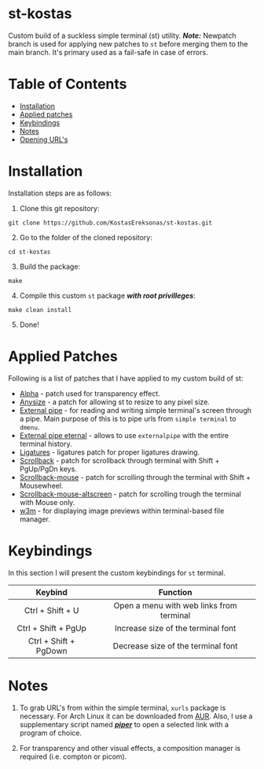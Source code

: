 # st-kostas

Custom build of a suckless simple terminal (st) utility.
***Note:*** Newpatch branch is used for applying new patches to `st` before merging them to the main branch. It's primary used as a fail-safe in case of errors.

Table of Contents
=================
* [Installation](#Installation)
* [Applied patches](#Applied-Patches)
* [Keybindings](#Keybindings)
* [Notes](#Notes)
* [Opening URL's](#Opening-Urls)

# Installation

Installation steps are as follows:

1. Clone this git repository:

`git clone https://github.com/KostasEreksonas/st-kostas.git`

2. Go to the folder of the cloned repository:

`cd st-kostas`

3. Build the package:

`make`

4. Compile this custom `st` package ***with root privilleges***:

`make clean install`

5. Done!

# Applied Patches

Following is a list of patches that I have applied to my custom build of st:

* [Alpha](https://st.suckless.org/patches/alpha/) - patch used for transparency effect.
* [Anysize](https://st.suckless.org/patches/anysize/) - a patch for allowing st to resize to any pixel size.
* [External pipe](https://st.suckless.org/patches/externalpipe/) - for reading and writing simple terminal's screen through a pipe. Main purpose of this is to pipe urls from `simple terminal` to `dmenu`.
* [External pipe eternal](https://st.suckless.org/patches/externalpipe/) - allows to use `externalpipe` with the entire terminal history.
* [Ligatures](https://st.suckless.org/patches/ligatures/) - ligatures patch for proper ligatures drawing.
* [Scrollback](https://st.suckless.org/patches/scrollback/) - patch for scrollback through terminal with Shift + PgUp/PgDn keys.
* [Scrollback-mouse](https://st.suckless.org/patches/scrollback/) - patch for scrolling through the terminal with Shift + Mousewheel.
* [Scrollback-mouse-altscreen](https://st.suckless.org/patches/scrollback/) - patch for scrolling trough the terminal with Mouse only.
* [w3m](https://st.suckless.org/patches/w3m/) - for displaying image previews within terminal-based file manager.

# Keybindings

In this section I will present the custom keybindings for `st` terminal.

|		 Keybind		|					Function				|
|:---------------------:|:-----------------------------------------:|
| Ctrl + Shift + U		| Open a menu with web links from terminal	|
| Ctrl + Shift + PgUp	| Increase size of the terminal font		|
| Ctrl + Shift + PgDown | Decrease size of the terminal font		|

# Notes

1. To grab URL's from within the simple terminal, `xurls` package is necessary. For Arch Linux it can be downloaded from [AUR](https://aur.archlinux.org/packages/xurls/). Also, I use a supplementary script named ***[piper](http://arza.us/paste/piper)*** to open a selected link with a program of choice.

2. For transparency and other visual effects, a composition manager is required (i.e. compton or picom).
